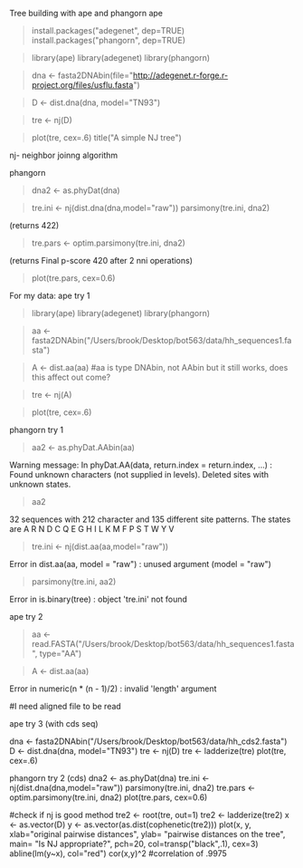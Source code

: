 Tree building with ape and phangorn
ape

>install.packages("adegenet", dep=TRUE)
>install.packages("phangorn", dep=TRUE)

>library(ape)
>library(adegenet)
>library(phangorn)

>dna <- fasta2DNAbin(file="http://adegenet.r-forge.r-project.org/files/usflu.fasta")

>D <- dist.dna(dna, model="TN93")

>tre <- nj(D)

>plot(tre, cex=.6)
>title("A simple NJ tree")

nj- neighbor joinng algorithm

phangorn
>dna2 <- as.phyDat(dna)

>tre.ini <- nj(dist.dna(dna,model="raw"))
>parsimony(tre.ini, dna2)

(returns 422)

> tre.pars <- optim.parsimony(tre.ini, dna2)

(returns Final p-score 420 after  2 nni operations)

>plot(tre.pars, cex=0.6)

For my data:
ape try 1

>library(ape)
>library(adegenet)
>library(phangorn)

>aa <- fasta2DNAbin("/Users/brook/Desktop/bot563/data/hh_sequences1.fasta")

>A <- dist.aa(aa) #aa is type DNAbin, not AAbin but it still works, does this affect out come?

>tre <- nj(A)

>plot(tre, cex=.6)

phangorn try 1
>aa2 <- as.phyDat.AAbin(aa)

Warning message:
In phyDat.AA(data, return.index = return.index, ...) :
  Found unknown characters (not supplied in levels). Deleted sites with unknown states.
> aa2

32 sequences with 212 character and 135 different site patterns.
The states are A R N D C Q E G H I L K M F P S T W Y V 

> tre.ini <- nj(dist.aa(aa,model="raw"))

Error in dist.aa(aa, model = "raw") : unused argument (model = "raw")

> parsimony(tre.ini, aa2)

Error in is.binary(tree) : object 'tre.ini' not found

ape try 2
> aa <- read.FASTA("/Users/brook/Desktop/bot563/data/hh_sequences1.fasta", type="AA")

>A <- dist.aa(aa)

Error in numeric(n * (n - 1)/2) : invalid 'length' argument

#I need aligned file to be read

ape try 3 (with cds seq)

 dna <- fasta2DNAbin("/Users/brook/Desktop/bot563/data/hh_cds2.fasta")
 D <- dist.dna(dna, model="TN93")
 tre <- nj(D)
 tre <- ladderize(tre)
 plot(tre, cex=.6)

phangorn try 2 (cds)
dna2 <- as.phyDat(dna)
tre.ini <- nj(dist.dna(dna,model="raw"))
parsimony(tre.ini, dna2)
tre.pars <- optim.parsimony(tre.ini, dna2)
plot(tre.pars, cex=0.6)

#check if nj is good method
tre2 <- root(tre, out=1)
tre2 <- ladderize(tre2)
x <- as.vector(D)
y <- as.vector(as.dist(cophenetic(tre2)))
plot(x, y, xlab="original pairwise distances", ylab= "pairwise distances on the tree", main= "Is NJ appropriate?", pch=20, col=transp("black",.1), cex=3)
abline(lm(y~x), col="red")
cor(x,y)^2
#correlation of .9975